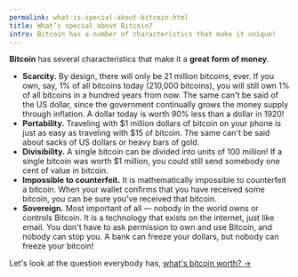 ```yaml
---
permalink: what-is-special-about-bitcoin.html
title: What’s special about Bitcoin?
intro: Bitcoin has a number of characteristics that make it unique!
---
```


**Bitcoin** has several characteristics that make it a **great form of money**.

- **Scarcity.** By design, there will only be 21 million bitcoins, ever. If you own, say, 1% of all bitcoins today (210,000 bitcoins), you will still own 1% of all bitcoins in a hundred years from now. The same can't be said of the US dollar, since the government continually grows the money supply through inflation. A dollar today is worth 90% less than a dollar in 1920!
- **Portability.** Traveling with $1 million dollars of bitcoin on your phone is just as easy as traveling with $15 of bitcoin. The same can't be said about sacks of US dollars or heavy bars of gold.
- **Divisibility.** A single bitcoin can be divided into units of 100 million! If a single bitcoin was worth $1 million, you could still send somebody one cent of value in bitcoin.
- **Impossible to counterfeit.** It is mathematically impossible to counterfeit a bitcoin. When your wallet confirms that you have received some bitcoin, you can be sure you've received that bitcoin.
- **Sovereign.** Most important of all — nobody in the world owns or controls Bitcoin. It is a technology that exists on the internet, just like email. You don't have to ask permission to own and use Bitcoin, and nobody can stop you. A bank can freeze your dollars, but nobody can freeze your bitcoin!

Let's look at the question everybody has, [what's bitcoin worth? →](/what-is-bitcoin-worth.html)
